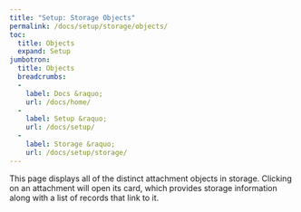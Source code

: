 ```yaml
---
title: "Setup: Storage Objects"
permalink: /docs/setup/storage/objects/
toc:
  title: Objects
  expand: Setup
jumbotron:
  title: Objects
  breadcrumbs:
  - 
    label: Docs &raquo;
    url: /docs/home/
  - 
    label: Setup &raquo;
    url: /docs/setup/
  - 
    label: Storage &raquo;
    url: /docs/setup/storage/
---
```


This page displays all of the distinct attachment objects in storage.  Clicking on an attachment will open its card, which provides storage information along with a list of records that link to it.
